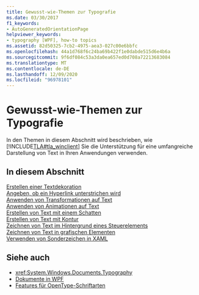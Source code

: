 ```yaml
---
title: Gewusst-wie-Themen zur Typografie
ms.date: 03/30/2017
f1_keywords:
- AutoGeneratedOrientationPage
helpviewer_keywords:
- typography [WPF], how-to topics
ms.assetid: 82d50325-7cb2-4975-aea3-027c00e6bbfc
ms.openlocfilehash: 44a1d768f6c24ba69b422f1e0dabde515d6e4b6a
ms.sourcegitcommit: 9f6df084c53a3da0ea657ed0d708a72213683084
ms.translationtype: MT
ms.contentlocale: de-DE
ms.lasthandoff: 12/09/2020
ms.locfileid: "96978101"
---
```

# <a name="typography-how-to-topics"></a>Gewusst-wie-Themen zur Typografie
In den Themen in diesem Abschnitt wird beschrieben, wie [!INCLUDE[TLA#tla_winclient](../../../includes/tlasharptla-winclient-md.md)] Sie die Unterstützung für eine umfangreiche Darstellung von Text in Ihren Anwendungen verwenden.  
  
## <a name="in-this-section"></a>In diesem Abschnitt  
 [Erstellen einer Textdekoration](how-to-create-a-text-decoration.md)  
 [Angeben, ob ein Hyperlink unterstrichen wird](how-to-specify-whether-a-hyperlink-is-underlined.md)  
 [Anwenden von Transformationen auf Text](how-to-apply-transforms-to-text.md)  
 [Anwenden von Animationen auf Text](how-to-apply-animations-to-text.md)  
 [Erstellen von Text mit einem Schatten](how-to-create-text-with-a-shadow.md)  
 [Erstellen von Text mit Kontur](how-to-create-outlined-text.md)  
 [Zeichnen von Text im Hintergrund eines Steuerelements](how-to-draw-text-to-a-control-background.md)  
 [Zeichnen von Text in grafischen Elementen](how-to-draw-text-to-a-visual.md)  
 [Verwenden von Sonderzeichen in XAML](how-to-use-special-characters-in-xaml.md)  
  
## <a name="see-also"></a>Siehe auch

- <xref:System.Windows.Documents.Typography>
- [Dokumente in WPF](documents-in-wpf.md)
- [Features für OpenType-Schriftarten](opentype-font-features.md)
